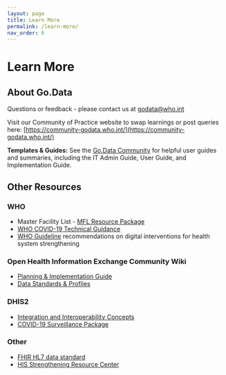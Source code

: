 ```yaml
---
layout: page
title: Learn More
permalink: /learn-more/
nav_order: 6
---
```


# Learn More
## About Go.Data
Questions or feedback - please contact us at [godata@who.int](mailto://godata@who.int)

Visit our Community of Practice website to swap learnings or post queries here: [https://community-godata.who.int/](https://community-godata.who.int/)

**Templates & Guides:** See the [Go.Data Community](https://community-godata.who.int/) for helpful user guides and summaries, including the IT Admin Guide, User Guide, and Implementation Guide. 

## Other Resources
### WHO 
- Master Facility List - [MFL Resource Package](https://www.who.int/healthinfo/country_monitoring_evaluation/mfl/en/)
- [WHO COVID-19 Technical Guidance](https://www.who.int/emergencies/diseases/novel-coronavirus-2019/technical-guidance-publications)
- [WHO Guideline](https://www.who.int/reproductivehealth/publications/digital-interventions-health-system-strengthening/en/) recommendations on digital interventions for health system strengthening

### Open Health Information Exchange Community Wiki
- [Planning & Implementation Guide](https://wiki.ohie.org/display/documents/OpenHIE+Planning+and+Implementation+Guides)
- [Data Standards & Profiles](https://wiki.ohie.org/display/documents/OpenHIE+Standards+and+Profiles)

### DHIS2
- [Integration and Interoperability Concepts](https://docs.dhis2.org/2.34/en/dhis2_implementation_guide/integration-concepts.html#integration-and-interoperability)
- [COVID-19 Surveillance Package](https://www.dhis2.org/covid-19)

### Other
- [FHIR HL7 data standard](https://www.hl7.org/fhir/overview.html)
- [HIS Strengthening Resource Center](https://www.measureevaluation.org/his-strengthening-resource-center/his-stages-of-continuous-improvement-toolkit)
